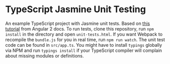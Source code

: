 # TypeScript Jasmine Unit Testing

An example TypeScript project with Jasmine unit tests. Based on [this tutorial](https://angular.io/docs/ts/latest/testing/jasmine-testing-101.html) from Angular 2 docs. To run tests, clone this repository, run `npm install` in the directory and open `unit-tests.html`. If you want Webpack to recompile the `bundle.js` for you in real time, run `npm run watch`. The unit test code can be found in `src/app.ts`. You might have to install `typings` globally via NPM and run `typings install` if your TypeScript compiler will complain about missing modules or definitions.